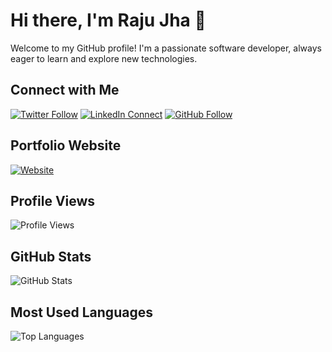 # Hi there, I'm Raju Jha 👋

Welcome to my GitHub profile! I'm a passionate software developer, always eager to learn and explore new technologies.

## Connect with Me

[![Twitter Follow](https://img.shields.io/twitter/follow/rjrajujha?label=Follow&style=social)](https://twitter.com/rjrajujha)
[![LinkedIn Connect](https://img.shields.io/badge/-rjrajujha-blue?style=flat-square&logo=Linkedin&logoColor=white&link=https://www.linkedin.com/in/rjrajujha)](https://www.linkedin.com/in/rjrajujha/)
[![GitHub Follow](https://img.shields.io/github/followers/rjrajujha?label=Follow&style=social)](https://github.com/rjrajujha)

## Portfolio Website

[![Website](https://img.shields.io/badge/Portfolio-46a2f1.svg?&style=flat-square&logo=Google-Chrome&logoColor=white&link=https://rjrajujha.github.io/rjrajujha)](https://rjrajujha.github.io/rjrajujha)

## Profile Views

![Profile Views](https://komarev.com/ghpvc/?username=rjrajujha&color=blue&style=flat)

## GitHub Stats

![GitHub Stats](https://github-readme-stats.vercel.app/api?username=rjrajujha&show_icons=true&locale=en)

## Most Used Languages

![Top Languages](https://github-readme-stats.vercel.app/api/top-langs/?username=rjrajujha&layout=compact)
